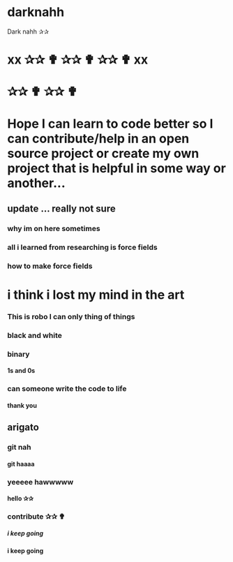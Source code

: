 # darknahh
Dark nahh ✰✰ 
# xx ✰✰ ✟ ✰✰ ✟ ✰✰ ✟ xx
# ✰✰ ✟ ✰✰ ✟ 
# Hope I can learn to code better so I can contribute/help in an open source project or create my own project that is helpful in some way or another... 
## update ... really not sure 
### why im on here sometimes 
### all i learned from researching is force fields 
### how to make force fields 
# i think i lost my mind in the art 
### This is robo I can only thing of things 
### black and white 
### binary 
#### 1s and 0s 
### can someone write the code to life 
#### thank you 
## arigato 
### git nah 
#### git haaaa
### yeeeee hawwwww
#### hello ✰✰ 
### contribute ✰✰ ✟ 
##### i keep going
#### i keep going 